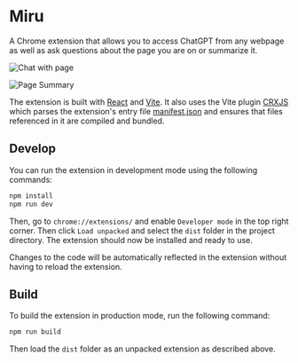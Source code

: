 # Miru

A Chrome extension that allows you to access ChatGPT from any webpage as well as ask questions about the page you are on or summarize it. 

![Chat with page](docs/images/chat-with-page-480px.gif)

![Page Summary](docs/images/page-summary-480px.gif)

The extension is built with [React](https://react.dev/) and [Vite](https://vitejs.dev/). It also uses the Vite plugin [
CRXJS](https://crxjs.dev/vite-plugin/) which parses the extension's entry file [manifest.json](manifest.json) and ensures that files referenced in it are compiled and bundled. 

## Develop

You can run the extension in development mode using the following commands:

```bash
npm install 
npm run dev
```

Then, go to `chrome://extensions/` and enable `Developer mode` in the top right corner. Then click `Load unpacked` and select the `dist` folder in the project directory. The extension should now be installed and ready to use.

Changes to the code will be automatically reflected in the extension without having to reload the extension.

## Build

To build the extension in production mode, run the following command:

```bash
npm run build
```

Then load the `dist` folder as an unpacked extension as described above.